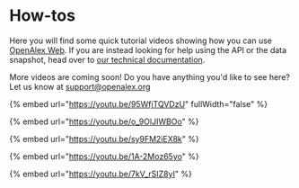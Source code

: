 # How-tos

Here you will find some quick tutorial videos showing how you can use [OpenAlex Web](https://openalex.org). If you are instead looking for help using the API or the data snapshot, head over to [our technical documentation](https://docs.openalex.org).

More videos are coming soon! Do you have anything you'd like to see here? Let us know at [support@openalex.org](mailto:support@openalex.org)

{% embed url="https://youtu.be/95WfjTQVDzU" fullWidth="false" %}

{% embed url="https://youtu.be/o_9OlJIWBOo" %}

{% embed url="https://youtu.be/sy9FM2iEX8k" %}

{% embed url="https://youtu.be/1A-2Moz65yo" %}

{% embed url="https://youtu.be/7kV_rSIZ8yI" %}

